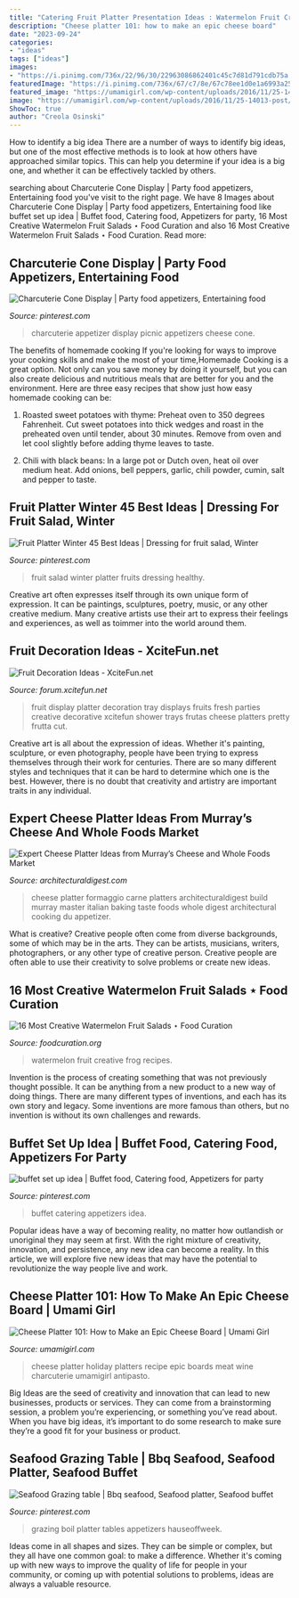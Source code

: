 ```yaml
---
title: "Catering Fruit Platter Presentation Ideas : Watermelon Fruit Creative Frog Recipes"
description: "Cheese platter 101: how to make an epic cheese board"
date: "2023-09-24"
categories:
- "ideas"
tags: ["ideas"]
images:
- "https://i.pinimg.com/736x/22/96/30/22963086862401c45c7d81d791cdb75a.jpg"
featuredImage: "https://i.pinimg.com/736x/67/c7/8e/67c78ee1d0e1a6993a258a9ce21240e1.jpg"
featured_image: "https://umamigirl.com/wp-content/uploads/2016/11/25-14013-post/Epic-Cheeseboard-8.jpg"
image: "https://umamigirl.com/wp-content/uploads/2016/11/25-14013-post/Epic-Cheeseboard-8.jpg"
ShowToc: true
author: "Creola Osinski"
---
```



How to identify a big idea
There are a number of ways to identify big ideas, but one of the most effective methods is to look at how others have approached similar topics. This can help you determine if your idea is a big one, and whether it can be effectively tackled by others.

	

		
searching about Charcuterie Cone Display | Party food appetizers, Entertaining food you've visit to the right page. We have 8 Images about Charcuterie Cone Display | Party food appetizers, Entertaining food like buffet set up idea | Buffet food, Catering food, Appetizers for party, 16 Most Creative Watermelon Fruit Salads ⋆ Food Curation and also 16 Most Creative Watermelon Fruit Salads ⋆ Food Curation. Read more:
		
    
## Charcuterie Cone Display | Party Food Appetizers, Entertaining Food

<img loading=lazy src="https://i.pinimg.com/736x/13/24/62/132462145d89d1a5f064b6870b9c1290.jpg" onerror="this.onerror=null;this.src='https://tse2.mm.bing.net/th?id=OIP.KGA06Yd7hUNtoV7w92ontwHaJ8&amp;pid=15.1';" alt="Charcuterie Cone Display | Party food appetizers, Entertaining food">

_Source: pinterest.com_

>charcuterie appetizer display picnic appetizers cheese cone. 

	

The benefits of homemade cooking
If you're looking for ways to improve your cooking skills and make the most of your time,Homemade Cooking is a great option. Not only can you save money by doing it yourself, but you can also create delicious and nutritious meals that are better for you and the environment. Here are three easy recipes that show just how easy homemade cooking can be: 
1. Roasted sweet potatoes with thyme: Preheat oven to 350 degrees Fahrenheit. Cut sweet potatoes into thick wedges and roast in the preheated oven until tender, about 30 minutes. Remove from oven and let cool slightly before adding thyme leaves to taste. 

2. Chili with black beans: In a large pot or Dutch oven, heat oil over medium heat. Add onions, bell peppers, garlic, chili powder, cumin, salt and pepper to taste.

    
## Fruit Platter Winter 45 Best Ideas | Dressing For Fruit Salad, Winter

<img loading=lazy src="https://i.pinimg.com/736x/67/c7/8e/67c78ee1d0e1a6993a258a9ce21240e1.jpg" onerror="this.onerror=null;this.src='https://tse4.mm.bing.net/th?id=OIP.YegFVc-9i3WNPpv2zmBv3gAAAA&amp;pid=15.1';" alt="Fruit Platter Winter 45 Best Ideas | Dressing for fruit salad, Winter">

_Source: pinterest.com_

>fruit salad winter platter fruits dressing healthy. 

	

Creative art often expresses itself through its own unique form of expression. It can be paintings, sculptures, poetry, music, or any other creative medium. Many creative artists use their art to express their feelings and experiences, as well as toimmer into the world around them.

    
## Fruit Decoration Ideas - XciteFun.net

<img loading=lazy src="http://img.xcitefun.net/users/2015/07/384739,xcitefun-11800174-769648409857083-645998975995257.jpg" onerror="this.onerror=null;this.src='https://tse4.mm.bing.net/th?id=OIP.0-C3_4kzASSmBvJ4t5FCEAHaKs&amp;pid=15.1';" alt="Fruit Decoration Ideas - XciteFun.net">

_Source: forum.xcitefun.net_

>fruit display platter decoration tray displays fruits fresh parties creative decorative xcitefun shower trays frutas cheese platters pretty frutta cut. 

	

Creative art is all about the expression of ideas. Whether it's painting, sculpture, or even photography, people have been trying to express themselves through their work for centuries. There are so many different styles and techniques that it can be hard to determine which one is the best. However, there is no doubt that creativity and artistry are important traits in any individual.

    
## Expert Cheese Platter Ideas From Murray’s Cheese And Whole Foods Market

<img loading=lazy src="https://media.architecturaldigest.com/photos/56bbbb64d33292707c63319c/master/pass/how-to-cheese-platter-01.jpg" onerror="this.onerror=null;this.src='https://tse1.mm.bing.net/th?id=OIP.CYqCh3FEYbCsNBNWybn79QHaHa&amp;pid=15.1';" alt="Expert Cheese Platter Ideas from Murray’s Cheese and Whole Foods Market">

_Source: architecturaldigest.com_

>cheese platter formaggio carne platters architecturaldigest build murray master italian baking taste foods whole digest architectural cooking du appetizer. 

	

What is creative?
Creative people often come from diverse backgrounds, some of which may be in the arts. They can be artists, musicians, writers, photographers, or any other type of creative person. Creative people are often able to use their creativity to solve problems or create new ideas.

    
## 16 Most Creative Watermelon Fruit Salads ⋆ Food Curation

<img loading=lazy src="http://foodcuration.org/wp-content/uploads/2016/07/img_3446-683x1024.jpg" onerror="this.onerror=null;this.src='https://tse2.mm.bing.net/th?id=OIP.xiR1zqHYaHi-divp46IVDgHaLG&amp;pid=15.1';" alt="16 Most Creative Watermelon Fruit Salads ⋆ Food Curation">

_Source: foodcuration.org_

>watermelon fruit creative frog recipes. 

	

Invention is the process of creating something that was not previously thought possible. It can be anything from a new product to a new way of doing things. There are many different types of inventions, and each has its own story and legacy. Some inventions are more famous than others, but no invention is without its own challenges and rewards.

    
## Buffet Set Up Idea | Buffet Food, Catering Food, Appetizers For Party

<img loading=lazy src="https://i.pinimg.com/736x/22/96/30/22963086862401c45c7d81d791cdb75a.jpg" onerror="this.onerror=null;this.src='https://tse1.mm.bing.net/th?id=OIP.3rB3oH7etr_7wNhxHxhSUgHaI9&amp;pid=15.1';" alt="buffet set up idea | Buffet food, Catering food, Appetizers for party">

_Source: pinterest.com_

>buffet catering appetizers idea. 

	

Popular ideas have a way of becoming reality, no matter how outlandish or unoriginal they may seem at first. With the right mixture of creativity, innovation, and persistence, any new idea can become a reality. In this article, we will explore five new ideas that may have the potential to revolutionize the way people live and work.

    
## Cheese Platter 101: How To Make An Epic Cheese Board | Umami Girl

<img loading=lazy src="https://umamigirl.com/wp-content/uploads/2016/11/25-14013-post/Epic-Cheeseboard-8.jpg" onerror="this.onerror=null;this.src='https://tse2.mm.bing.net/th?id=OIP.LpPWzHNohhU2YoVQrf5EswHaLL&amp;pid=15.1';" alt="Cheese Platter 101: How to Make an Epic Cheese Board | Umami Girl">

_Source: umamigirl.com_

>cheese platter holiday platters recipe epic boards meat wine charcuterie umamigirl antipasto. 

	

Big Ideas are the seed of creativity and innovation that can lead to new businesses, products or services. They can come from a brainstorming session, a problem you’re experiencing, or something you’ve read about. When you have big ideas, it’s important to do some research to make sure they’re a good fit for your business or product.

    
## Seafood Grazing Table | Bbq Seafood, Seafood Platter, Seafood Buffet

<img loading=lazy src="https://i.pinimg.com/736x/86/8b/46/868b466c762a7be0f326c4dece5a7727.jpg" onerror="this.onerror=null;this.src='https://tse4.mm.bing.net/th?id=OIP.uQ-zV3g74gakIMeW0Lm5bwHaJ4&amp;pid=15.1';" alt="Seafood Grazing table | Bbq seafood, Seafood platter, Seafood buffet">

_Source: pinterest.com_

>grazing boil platter tables appetizers hauseoffweek. 

	

Ideas come in all shapes and sizes. They can be simple or complex, but they all have one common goal: to make a difference. Whether it's coming up with new ways to improve the quality of life for people in your community, or coming up with potential solutions to problems, ideas are always a valuable resource.


